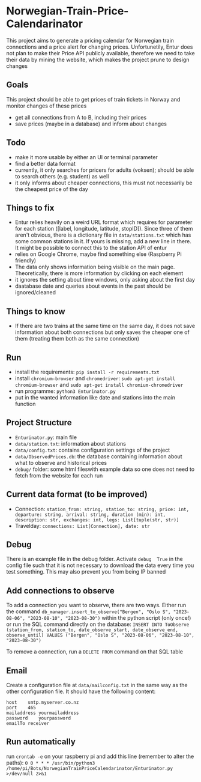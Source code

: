 # Norwegian-Train-Price-Calendarinator
This project aims to generate a pricing calendar for Norwegian train connections and a price alert for changing prices. Unfortunetily, Entur does not plan to make their Price API publicly available, therefore we need to take their data by mining the website, which makes the project prune to design changes

## Goals
This project should be able to get prices of train tickets in Norway and monitor changes of these prices
* get all connections from A to B, including their prices
* save prices (maybe in a database) and inform about changes

## Todo
* make it more usable by either an UI or terminal parameter
* find a better data format
* currently, it only searches for pricers for adults (voksen); should be able to search others (e.g. student) as well
* it only informs about cheaper connections, this must not necessarily be the cheapest price of the day

## Things to fix
* Entur relies heavily on a weird URL format which requires for parameter for each station ([label, longitude, latitude, stopID]). Since three of them aren't obvious, there is a dictionary file in ``data/stations.txt`` which has some common stations in it. If yours is missing, add a new line in there. It might be possible to connect this to the station API of entur
* relies on Google Chrome, maybe find something else (Raspberry Pi friendly)
* The data only shows information being visible on the main page. Theoretically, there is more information by clicking on each element
* it ignores the setting about time windows, only asking about the first day
* daatabase date and queries about events in the past should be ignored/cleaned

## Things to know
* If there are two trains at the same time on the same day, it does not save information about both connections but only saves the cheaper one of them (treating them both as the same connection)

## Run
* install the requirements: ```pip install -r requirements.txt```
* install ``chromium-browser`` and ``chromedriver``: ``sudo apt-get install chromium-browser`` and ``sudo apt-get install chromium-chromedriver``
* run programme: ```python3 Enturinator.py```
* put in the wanted information like date and stations into the main function

## Project Structure
* ``Enturinator.py``: main file
* ``data/station.txt``: information about stations
* ``data/config.txt``: contains configuration settings of the project
* ``data/ObservedPrices.db``: the database containing information about what to observe and historical prices
* ``debug/`` folder: some html fileswith example data so one does not need to fetch from the website for each run

## Current data format (to be improved)
* Connection: ```station_from: string, station_to: string, price: int, departure: string, arrival: string, duration (min): int, description: str, exchanges: int, legs: List[tuple(str, str)]```
* Travelday: ```connections: List[Connection], date: str```

## Debug
There is an example file in the debug folder. Activate ``debug  True`` in the config file such that it is not necessary to download the data every time you test something. This may also prevent you from being IP banned

## Add connections to observe
To add a connection you want to observe, there are two ways.
Either run the command ``db_manager.insert_to_observe("Bergen", "Oslo S", "2023-08-06", "2023-08-10", "2023-08-30")`` within the python script (only once!)
or run the SQL command directly on the database: ``INSERT INTO ToObserve (station_from, station_to, date_observe_start, date_observe_end, observe_until) VALUES ("Bergen", "Oslo S", "2023-08-06", "2023-08-10", "2023-08-30")``

To remove a connection, run a ``DELETE FROM`` command on that SQL table

## Email
Create a configuration file at ``data/mailconfig.txt`` in the same way as the other configuration file. It should have the following content:
```
host	smtp.myserver.co.nz
port	465
mailaddress	yourmailaddress
password	yourpassword
emailTo	receiver
```

## Run automatically
run ``crontab -e`` on your raspberry pi and add this line (remember to alter the paths): ``0 0 * * * /usr/bin/python3 /home/pi/Bots/NorwegianTrainPriceCalendarinator/Enturinator.py >/dev/null 2>&1``